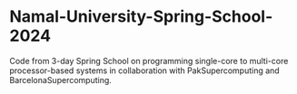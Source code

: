 # Namal-University-Spring-School-2024
Code from 3-day Spring School on programming single-core to multi-core processor-based systems in collaboration with PakSupercomputing and BarcelonaSupercomputing.
